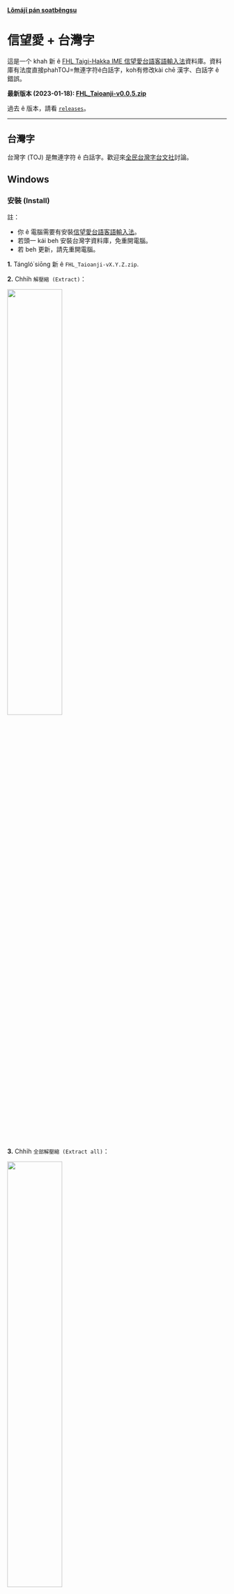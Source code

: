 **[Lômájī pán soatbêngsu](README.lmj.md)**

# 信望愛 + 台灣字

這是一个 khah 新 ê [FHL Taigi-Hakka IME 信望愛台語客語輸入法](https://taigi.fhl.net/TaigiIME/)資料庫。資料庫有法度直接phahTOJ=無連字符ê白話字，koh有修改kài chē 漢字、白話字 ê 錯誤。

**最新版本 (2023-01-18): [FHL_Taioanji-v0.0.5.zip](https://github.com/sinbongai/toj/releases/download/v0.0.5/FHL_Taioanji-v0.0.5.zip)**

過去 ê 版本，請看 [`releases`](https://github.com/sinbongai/toj/releases)。

---

## 台灣字

台灣字 (TOJ) 是無連字符 ê 白話字。歡迎來[全民台灣字台文社](https://www.facebook.com/groups/3890458310987344)討論。

## Windows

### 安裝 (Install)

註：

- 你 ê 電腦需要有安裝[信望愛台語客語輸入法](https://taigi.fhl.net/TaigiIME/)。
- 若頭一 kái beh 安裝台灣字資料庫，免重開電腦。
- 若 beh 更新，請先重開電腦。

**1.** Tángló͘ siōng 新 ê `FHL_Taioanji-vX.Y.Z.zip`.

**2.** Chhi̍h `解壓縮 (Extract)`：

<img src="soatbeng/01-download.png" width="50%" height="50%">

**3.** Chhi̍h `全部解壓縮 (Extract all)`：

<img src="soatbeng/02-extract.png" width="50%" height="50%">

**4.** Chhi̍h `解壓縮 (Extract)` 到一个資料夾：

<img src="soatbeng/03-extract.png" width="50%" height="50%">

**5.** Chhi̍h 資料夾 ka phah 開：

<img src="soatbeng/04-open.png" width="50%" height="50%">

**6.** Chhi̍h `windows_install.bat` (chhi̍h 落去無反應是正常)

<img src="soatbeng/05-install.png" width="50%" height="50%">

Ánne to̍h ē sái 開始使用。若 iáu 無台灣字，請重新開機，koh 試一 pái。

Ūi tio̍h phah 台灣字 khah 利便，輸入法 ê 設定做 1-9 選漢字：

<img src="soatbeng/06-settings.png" width="50%" height="50%">

---

### 刪除 (Uninstall)

**1.** 重新開機 / Restart。完成刪除 chìn 前，m̄ thang 切換 FHL 輸入法。
   
**2.** Chhi̍h `windows_uninstall.bat`

---

### 若有 tú tio̍h 問題：

若無法度裝 á 是刪，請手動 kā `TalmageOverride.db` 裝/刪。請 ē 記得 ta̍k pái **裝/刪 chìn 前 ài 重新開機。**

請手動 phah 開輸入法 ê 資料夾，kā 資料庫刪除，koh 重新開機 to̍h ē sái 得。

#### 1. Phah 開輸入法 ê 資料夾

Phah 開輸入法 ê 資料夾有 2 个法度：

1 (A). Tī `檔案總管 (explorer)` ê Folder Path 頂面 phah：

```
%APPDATA%\FHL TaigiIME\IMTalmage
```

<img src="soatbeng/alt01-manual.png" width="50%" height="50%">

**á 是**

1 (B). Chhōe `cmd` ka phah 開：

<img src="soatbeng/alt02-cmd.png" width="50%" height="50%">

Kā `explorer.exe` phah 開，tio̍h 手 phah： `explorer.exe "%APPDATA%\FHL TaigiIME\IMTalmage"`

<img src="soatbeng/alt03-open.png" width="50%" height="50%">

#### 2. Kā 資料庫刪除

刪 `TalmageOverride.db`:

<img src="soatbeng/alt04-override.png" width="50%" height="50%">

---

## 蘋果 (Mac)

請 tángló͘ kah Windows 仝款 ê `FHL_Taioanji.zip`，koh 解壓縮到一个資料夾。

用搜尋 (Finder) chhōe `~/Library/Application Support/FHL TaigiIME/IMTalmage`。Kā `TalmageOverride.db` hē tī “IMTalmage” to̍h ē sái 得使用。

若beh刪除，kā `TalmageOverride.db` 刪除 to̍h ē sái 得。

## Developers

There's just a simple build script in `src/build.py`. You will need a CSV file with 4 columns:

```
1. id - a number
2. original lomaji - fully hyphenated as in the original FHL database
3. taioanji - with hyphens removed (either joined or spaced) as required
4. hanji - desired hanji output

Run the script and copy the output SQLite database `TalmageOverride.db` to the appropriate folder for your platform. To uninstall or modify, you must log out and log back in (or reboot) first.